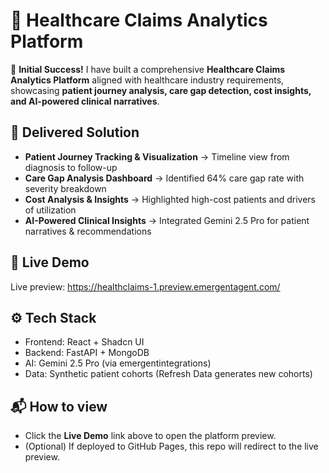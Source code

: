 # 🤖 Healthcare Claims Analytics Platform

🎉 **Initial Success!**
I have built a comprehensive **Healthcare Claims Analytics Platform** aligned with healthcare industry requirements, showcasing **patient journey analysis, care gap detection, cost insights, and AI-powered clinical narratives**.

## 🏥 Delivered Solution
- **Patient Journey Tracking & Visualization** → Timeline view from diagnosis to follow-up
- **Care Gap Analysis Dashboard** → Identified 64% care gap rate with severity breakdown
- **Cost Analysis & Insights** → Highlighted high-cost patients and drivers of utilization
- **AI-Powered Clinical Insights** → Integrated Gemini 2.5 Pro for patient narratives & recommendations

## 🚀 Live Demo
Live preview: https://healthclaims-1.preview.emergentagent.com/

## ⚙️ Tech Stack
- Frontend: React + Shadcn UI
- Backend: FastAPI + MongoDB
- AI: Gemini 2.5 Pro (via emergentintegrations)
- Data: Synthetic patient cohorts (Refresh Data generates new cohorts)

## 📬 How to view
- Click the **Live Demo** link above to open the platform preview.
- (Optional) If deployed to GitHub Pages, this repo will redirect to the live preview.
